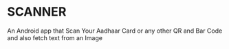 # SCANNER
An Android app that Scan Your Aadhaar Card or any other QR and Bar Code and also fetch text from an Image
